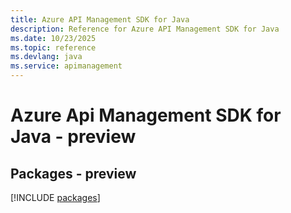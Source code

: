 ```yaml
---
title: Azure API Management SDK for Java
description: Reference for Azure API Management SDK for Java
ms.date: 10/23/2025
ms.topic: reference
ms.devlang: java
ms.service: apimanagement
---
```

# Azure Api Management SDK for Java - preview
## Packages - preview
[!INCLUDE [packages](api-management-index.md)]